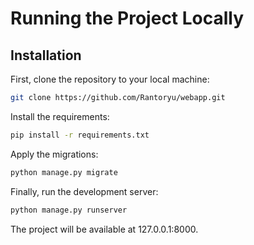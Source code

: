 
# Running the Project Locally

## Installation

First, clone the repository to your local machine:

```bash
git clone https://github.com/Rantoryu/webapp.git
```
Install the requirements:

```bash
pip install -r requirements.txt
```

Apply the migrations:

```bash
python manage.py migrate
```

Finally, run the development server:

```bash
python manage.py runserver
```

The project will be available at 127.0.0.1:8000.
